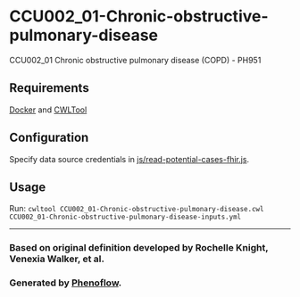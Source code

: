 # CCU002_01-Chronic-obstructive-pulmonary-disease

CCU002_01 Chronic obstructive pulmonary disease (COPD) - PH951

## Requirements

[Docker](https://docs.docker.com/install/) and [CWLTool](https://github.com/common-workflow-language/cwltool#install)

## Configuration

Specify data source credentials in [js/read-potential-cases-fhir.js](js/read-potential-cases-fhir.js).

## Usage

Run: `cwltool CCU002_01-Chronic-obstructive-pulmonary-disease.cwl CCU002_01-Chronic-obstructive-pulmonary-disease-inputs.yml`

***

### Based on original definition developed by Rochelle Knight, Venexia Walker, et al.
### Generated by [Phenoflow](https://kclhi.org/phenoflow).
